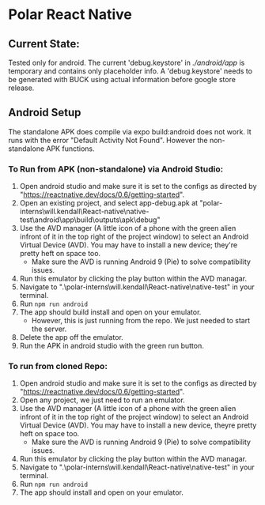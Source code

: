 # Polar React Native

## Current State:

Tested only for android. The current 'debug.keystore' in _./android/app_ is temporary and contains only placeholder info. A 'debug.keystore' needs to be generated with BUCK using actual information before google store release.

## Android Setup

The standalone APK does compile via expo build:android does not work. It runs with the error "Default Activity Not Found". However the non-standalone APK functions.

### To Run from APK (non-standalone) via Android Studio:

1. Open android studio and make sure it is set to the configs as directed by "https://reactnative.dev/docs/0.6/getting-started".
2. Open an existing project, and select app-debug.apk at "polar-interns\will.kendall\React-native\native-test\android\app\build\outputs\apk\debug"
3. Use the AVD manager (A little icon of a phone with the green alien infront of it in the top right of the project window) to select an Android Virtual Device (AVD). You may have to install a new device; they're pretty heft on space too.
   - Make sure the AVD is running Android 9 (Pie) to solve compatibility issues.
4. Run this emulator by clicking the play button within the AVD managar.
5. Navigate to ".\polar-interns\will.kendall\React-native\native-test\" in your terminal.
6. Run
   `npm run android`
7. The app should build install and open on your emulator.
   - However, this is just running from the repo. We just needed to start the server.
8. Delete the app off the emulator.
9. Run the APK in android studio with the green run button.

### To run from cloned Repo:

1. Open android studio and make sure it is set to the configs as directed by "https://reactnative.dev/docs/0.6/getting-started".
2. Open any project, we just need to run an emulator.
3. Use the AVD manager (A little icon of a phone with the green alien infront of it in the top right of the project window) to select an Android Virtual Device (AVD). You may have to install a new device, theyre pretty heft on space too.
   - Make sure the AVD is running Android 9 (Pie) to solve compatibility issues.
4. Run this emulator by clicking the play button within the AVD managar.
5. Navigate to ".\polar-interns\will.kendall\React-native\native-test\" in your terminal.
6. Run
   `npm run android`
7. The app should install and open on your emulator.
